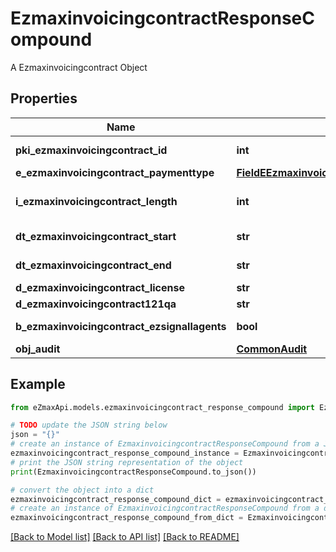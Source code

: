 # EzmaxinvoicingcontractResponseCompound

A Ezmaxinvoicingcontract Object

## Properties

Name | Type | Description | Notes
------------ | ------------- | ------------- | -------------
**pki_ezmaxinvoicingcontract_id** | **int** | The unique ID of the Ezmaxinvoicingcontract | 
**e_ezmaxinvoicingcontract_paymenttype** | [**FieldEEzmaxinvoicingcontractPaymenttype**](FieldEEzmaxinvoicingcontractPaymenttype.md) |  | 
**i_ezmaxinvoicingcontract_length** | **int** | The length in years of the Ezmaxinvoicingcontract | 
**dt_ezmaxinvoicingcontract_start** | **str** | The start date of the Ezmaxinvoicingcontract | 
**dt_ezmaxinvoicingcontract_end** | **str** | The end date of the Ezmaxinvoicingcontract | 
**d_ezmaxinvoicingcontract_license** | **str** | The price of the license | 
**d_ezmaxinvoicingcontract121qa** | **str** | The price for 121QA | 
**b_ezmaxinvoicingcontract_ezsignallagents** | **bool** | Whether eZsign is for all agents | 
**obj_audit** | [**CommonAudit**](CommonAudit.md) |  | 

## Example

```python
from eZmaxApi.models.ezmaxinvoicingcontract_response_compound import EzmaxinvoicingcontractResponseCompound

# TODO update the JSON string below
json = "{}"
# create an instance of EzmaxinvoicingcontractResponseCompound from a JSON string
ezmaxinvoicingcontract_response_compound_instance = EzmaxinvoicingcontractResponseCompound.from_json(json)
# print the JSON string representation of the object
print(EzmaxinvoicingcontractResponseCompound.to_json())

# convert the object into a dict
ezmaxinvoicingcontract_response_compound_dict = ezmaxinvoicingcontract_response_compound_instance.to_dict()
# create an instance of EzmaxinvoicingcontractResponseCompound from a dict
ezmaxinvoicingcontract_response_compound_from_dict = EzmaxinvoicingcontractResponseCompound.from_dict(ezmaxinvoicingcontract_response_compound_dict)
```
[[Back to Model list]](../README.md#documentation-for-models) [[Back to API list]](../README.md#documentation-for-api-endpoints) [[Back to README]](../README.md)


